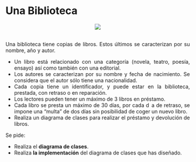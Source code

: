 <div align="justify">


# Una Biblioteca

<div align="center">
  <img src="https://upload.wikimedia.org/wikipedia/commons/9/9a/Biblioteca-montserrat.jpg" />
</div>

</br>

Una biblioteca tiene copias de libros. Estos últimos se caracterizan por su nombre, año y autor.
- Un libro está relacionado con una categoría (novela, teatro, poesía, ensayo) así como también con una editorial.
- Los autores se caracterizan por su nombre y fecha de nacimiento. Se considera que el autor sólo tiene una nacionalidad.
- Cada copia tiene un identificador, y puede estar en la biblioteca, prestada, con retraso o en reparación.
- Los lectores pueden tener un máximo de 3 libros en préstamo.
- Cada libro se presta un máximo de 30 días, por cada d a de retraso, se impone una “multa” de dos días sin posibilidad de coger un nuevo libro.
- Realiza un diagrama de clases para realizar el préstamo y devolución de libros.

Se pide:
- Realiza el __diagrama de clases__.
- Realiza __la implementación__ del diagrama de clases que has diseñado.

</div>
